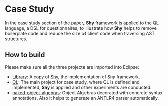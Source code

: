 # Case Study

In the case study section of the paper, __Shy__ framework is applied to the QL language, a DSL for questionnaires, to illustrate how __Shy__ helps to remove boilerplate code and reduce the size of client code when traversing AST structures.

## How to build

Please make sure all the three projects are imported into Eclipse:

- [Library](https://github.com/JasonCHU/SYBwithOA/tree/master/CaseStudy/Library): A copy of [Shy](https://github.com/JasonCHU/SYBwithOA/tree/master/Shy), the implementation of _Shy_ framework.
- [QL](https://github.com/JasonCHU/SYBwithOA/tree/master/CaseStudy/QL): The main project for case study, where QL is defined and implemented, __Shy__ is applied and other experiments are conducted. 
- [naked-object-algebras](https://github.com/JasonCHU/SYBwithOA/tree/master/CaseStudy/naked-object-algebras):  Object Algebras decorated with concrete syntax annotations. Also it helps to generate an ANTLR4 parser automatically.

